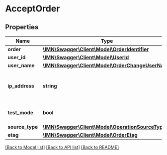 # AcceptOrder

## Properties
Name | Type | Description | Notes
------------ | ------------- | ------------- | -------------
**order** | [**\IMN\Swagger\Client\Model\OrderIdentifier**](OrderIdentifier.md) |  | 
**user_id** | [**\IMN\Swagger\Client\Model\UserId**](UserId.md) |  | 
**user_name** | [**\IMN\Swagger\Client\Model\OrderChangeUserName**](OrderChangeUserName.md) |  | 
**ip_address** | **string** | The IP address who request this operation | 
**test_mode** | **bool** | This operation was a test | 
**source_type** | [**\IMN\Swagger\Client\Model\OperationSourceType**](OperationSourceType.md) |  | 
**etag** | [**\IMN\Swagger\Client\Model\OrderEtag**](OrderEtag.md) |  | 

[[Back to Model list]](../README.md#documentation-for-models) [[Back to API list]](../README.md#documentation-for-api-endpoints) [[Back to README]](../README.md)


